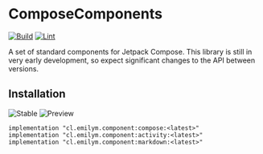 # ComposeComponents
[![Build](https://github.com/BenMMcLean/ComposeComponents/actions/workflows/build.yml/badge.svg)](https://github.com/BenMMcLean/ComposeComponents/actions/workflows/build.yml)
[![Lint](https://github.com/BenMMcLean/ComposeComponents/actions/workflows/lint.yml/badge.svg)](https://github.com/BenMMcLean/ComposeComponents/actions/workflows/lint.yml)

A set of standard components for Jetpack Compose. This library is still in very early development, so expect significant changes to the API between versions.

## Installation
![Stable](https://img.shields.io/github/v/release/BenMMcLean/ComposeComponents?label=Stable)
![Preview](https://img.shields.io/github/v/release/BenMMcLean/ComposeComponents?label=Preview&include_prereleases)

```
implementation "cl.emilym.component:compose:<latest>"
implementation "cl.emilym.component:activity:<latest>"
implementation "cl.emilym.component:markdown:<latest>"
```
